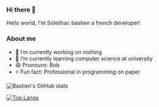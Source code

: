 ### Hi there 👋
Hello world, I'm Soleilhac bastien a french developer!
### About me
- 🔭 I’m currently working on nothing
- 🌱 I’m currently learning computer science at university
- 😄 Pronouns: Bob
- ⚡ Fun fact: Professional in programming on paper

![Bastien's GitHub stats](https://github-readme-stats.vercel.app/api?username=BobVentron&theme=codeSTACKr&show_icons=true)

[![Top Langs](https://github-readme-stats.vercel.app/api/top-langs/?username=BobVentron&langs_count=10)](https://github.com/anuraghazra/github-readme-stats)
<!--
**BobVentron/BobVentron** is a ✨ _special_ ✨ repository because its `README.md` (this file) appears on your GitHub profile.

Here are some ideas to get you started:

- 🔭 I’m currently working on ...
- 🌱 I’m currently learning ...
- 👯 I’m looking to collaborate on ...
- 🤔 I’m looking for help with ...
- 💬 Ask me about ...
- 📫 How to reach me: ...
- 😄 Pronouns: ...
- ⚡ Fun fact: ...
-->
